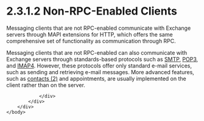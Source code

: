 <html dir="LTR" xmlns:mshelp="http://msdn.microsoft.com/mshelp" xmlns:ddue="http://ddue.schemas.microsoft.com/authoring/2003/5" xmlns:xlink="http://www.w3.org/1999/xlink" xmlns:tool="http://www.microsoft.com/tooltip">
    <head>
        <meta http-equiv="Content-Type" content="text/html; CHARSET=utf-8"></meta>
        <meta name="save" content="history"></meta>
        <title>2.3.1.2 Non-RPC-Enabled Clients</title>
        <xml>
            <mshelp:toctitle title="2.3.1.2 Non-RPC-Enabled Clients"></mshelp:toctitle>
            <mshelp:rltitle title="[MS-OXPROTO]: Non-RPC-Enabled Clients"></mshelp:rltitle>
            <mshelp:keyword index="A" term="d6bd2f4e-8908-4347-bf07-f36fd0920ef1"></mshelp:keyword>
            <mshelp:attr name="DCSext.ContentType" value="open specification"></mshelp:attr>
            <mshelp:attr name="AssetID" value="d6bd2f4e-8908-4347-bf07-f36fd0920ef1"></mshelp:attr>
            <mshelp:attr name="TopicType" value="kbRef"></mshelp:attr>
            <mshelp:attr name="DCSext.Title" value="[MS-OXPROTO]: Non-RPC-Enabled Clients" />
        </xml>
    </head>
    <body>
        <div id="header">
            <h1 class="heading">2.3.1.2 Non-RPC-Enabled Clients</h1>
        </div>
        <div id="mainSection">
            <div id="mainBody">
                <div id="allHistory" class="saveHistory"></div>
                <div id="sectionSection0" class="section" name="collapseableSection">
                    

<p>Messaging clients that are not RPC-enabled communicate with
Exchange servers through MAPI extensions for HTTP, which offers the same
comprehensive set of functionality as communication through RPC.</p>

<p>Messaging clients that are not RPC-enabled can also
communicate with Exchange servers through standards-based protocols such as <a href="f888c37a-d994-4b91-96a5-e88cfbd66bd6.htm#gt_0678be67-e739-4e33-97fe-2b03b903a379">SMTP</a>, <a href="f888c37a-d994-4b91-96a5-e88cfbd66bd6.htm#gt_8ef66909-36c3-4370-b455-d73a73562a6b">POP3</a>, and <a href="f888c37a-d994-4b91-96a5-e88cfbd66bd6.htm#gt_ee8c9703-9e1d-43bc-9491-03050a18ff7f">IMAP4</a>. However, these
protocols offer only standard e-mail services, such as sending and retrieving
e-mail messages. More advanced features, such as <a href="f888c37a-d994-4b91-96a5-e88cfbd66bd6.htm#gt_48d3e923-3081-4b1c-a8b4-db07cc022128">contacts (2)</a> and
appointments, are usually implemented on the client rather than on the server.</p>


                </div>
            </div>
        </div>
    </body>
</html>
